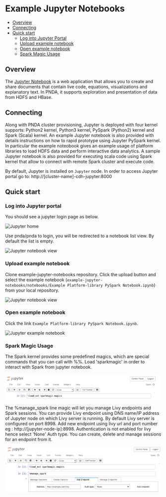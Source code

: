 # Example Jupyter Notebooks

* [Overview](#overview)
* [Connecting](#connecting)
* [Quick start](#quick-start)
  * [Log into Jupyter Portal](#log-into-jupyter-portal)
  * [Upload example notebook](#upload-example-notebook)
  * [Open example notebook](#open-example-notebook)
  * [Spark Magic Usage](#spark-magic-usage)

## Overview

The [Jupyter Notebook](http://jupyter.org) is a web application that allows you to create and share documents that contain live code, equations, visualizations and explanatory text. In PNDA, it supports exploration and presentation of data from HDFS and HBase.

## Connecting

Along with PNDA cluster provisioning, Jupyter is deployed with four kernel supports: Python2 kernel, Python3 kernel, PySpark (Python2) kernel and Spark (Scala) kernel. An example Jupyter notebook is also provided with details instructions on how to rapid prototype using Jupyter PySpark kernel. In particular the example noteobook gives an example usage of platform libraries to load HDFS data and perform interactive data analytics. A sample Jupyter notebook is also provided for executing scala code using Spark kernel that allow to connect with remote Spark cluster and execute code.

By default, Jupyter is installed on `Jupyter` node. In order to access Jupyter portal go to: http://[cluster-name]-cdh-jupyter:8000

## Quick start

### Log into Jupyter portal

You should see a jupyter login page as below.

   ![Jupyter home](images/jupyter-home.png)

Use pnda/pnda to login, you will be redirected to a notebook list view. By default the list is empty.

   ![Jupyter notebook view](images/jupyter-notebooks.png)

### Upload example notebook

Clone example-jupyter-notebooks repository. Click the upload button and select the example notebook (`example-jupyter-notebooks/notebooks/Example Platform-library PySpark Notebook.ipynb`) from your local repository.

   ![Jupyter notebook view](images/jupyter-notebooks-1.png)

### Open example notebook

Click the link `Example Platform-library PySpark Notebook.ipynb`.

   ![Jupyter example notebook](images/jupyter-example-notebook.png)

### Spark Magic Usage

The Spark kernel provides some predefined magics, which are special commands that you can call with %%.  Load 'sparkmagic' in order to interact with Spark from jupyter notebook.

   ![Sparkmagic load magics](images/jupyter-sparkmagic-magics.png)

The %manage_spark line magic will let you manage Livy endpoints and Spark sessions. You can provide Livy endpoint using DNS name/IP address of Jupyter node on which Livy server is running. By default Livy server is configured on port 8998. Add new endpoint using livy url and port number eg : http://[jupyter-node-ip]:8998. Authentication is not enabled for livy hence select 'None' Auth type. You can create, delete and manage sessions for an endpoint from it.

   ![Sparkmagic manage sessions](images/jupyter-sparkmagic-endpoint.png)

